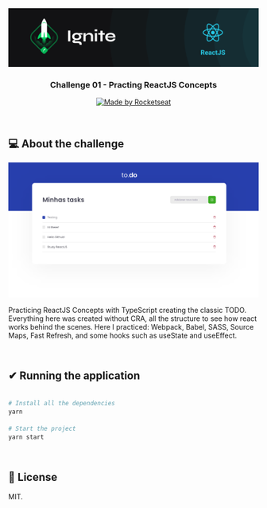 <img src=".github/ignite-reactjs-photo.png" alt="Ignite" >

<h3 align="center">
  Challenge 01 - Practing ReactJS Concepts
</h3>

<p align="center">
  <a href="https://rocketseat.com.br" target="_blank">
    <img alt="Made by Rocketseat" src="https://img.shields.io/badge/made%20by-Rocketseat-%2306b656?style=flat-square">
  </a>
</p>

<br>

## 💻 About the challenge

<p align="center">
  <img src=".github/todo.PNG" alt="todo">
</p>

Practicing ReactJS Concepts with TypeScript creating the classic TODO. Everything here was created without CRA, all the structure to see how react works behind the scenes. Here I practiced: Webpack, Babel, SASS, Source Maps, Fast Refresh, and some hooks such as useState and useEffect.

</br>

## ✔ Running the application

```bash

# Install all the dependencies
yarn

# Start the project
yarn start

```

<br>

## 📰 License

MIT. 